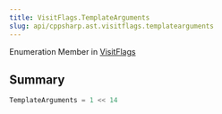 ```yaml
---
title: VisitFlags.TemplateArguments
slug: api/cppsharp.ast.visitflags.templatearguments
---
```

Enumeration Member in [VisitFlags](/api/cppsharp/ast/visitflags)

## Summary



```csharp
TemplateArguments = 1 << 14
```


